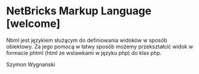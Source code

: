 # NetBricks Markup Language [welcome]

Nbml jest językiem służącym do definiowania widoków w sposób obiektowy. Za jego pomocą w łatwy sposób możemy przekształcić widok w formacie phtml (html ze wstawkami w języku php) do klas php.

Szymon Wygnański